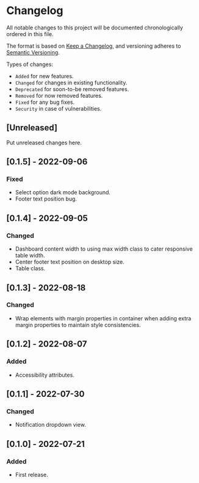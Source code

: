 # Changelog
All notable changes to this project will be documented chronologically ordered
in this file.

The format is based on [Keep a Changelog](https://keepachangelog.com/en/1.0.0/),
and versioning adheres to [Semantic Versioning](https://semver.org/spec/v2.0.0.html).

Types of changes:
* `Added` for new features.
* `Changed` for changes in existing functionality.
* `Deprecated` for soon-to-be removed features.
* `Removed` for now removed features.
* `Fixed` for any bug fixes.
* `Security` in case of vulnerabilities.

## [Unreleased]
Put unreleased changes here.

## [0.1.5] - 2022-09-06
### Fixed
* Select option dark mode background.
* Footer text position bug.

## [0.1.4] - 2022-09-05
### Changed
* Dashboard content width to using max width class to cater responsive table width.
* Center footer text position on desktop size.
* Table class.

## [0.1.3] - 2022-08-18
### Changed
* Wrap elements with margin properties in container when adding extra margin properties to maintain style consistencies.

## [0.1.2] - 2022-08-07
### Added
- Accessibility attributes.

## [0.1.1] - 2022-07-30
### Changed
- Notification dropdown view.

## [0.1.0] - 2022-07-21
### Added
- First release.
